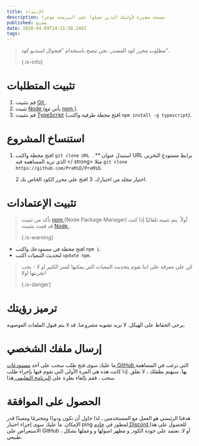 ```yaml
---
title: الإبتداء
description: نصيحة صغيرة لأولئك الذين حصلوا على البرمجة مؤخرا
published: صحيح
date: 2020-04-09T14:21:58.246Z
tags:
---
```


> مطلوب محرر كود المصدر. نحن ننصح باستخدام "فيجوال استديو كود". 
> 
> {.is-info}

# تثبيت المتطلبات
1. قم بتثبيت [ Git ](https://git-scm.com/).
2. تثبيت [ Node ](https://nodejs.org/en/) (يأتي مع [ npm ](https://www.npmjs.com/)).
3. قم بتثبيت [TypeScript](https://www.typescriptlang.org/index.html#download-links) (افتح محطة طرفية واكتب `npm install -g typescript`).

# استنساخ المشروع
1. افتح محطة واكتب `git clone URL `. ** استبدل عنوان URL برابط مستودع التخزين الذي تريد المساهمة فيه </ strong> مثلا ` git clone https://github.com/PreMiD/PreMiD `.</p></li>
2
اختيار مجلد من اختيارك.
3 افتح علي محرر الكود الخاص بك.</ol>

# تثبيت الإعتمادات
> تأكد من تثبيت [ npm ](https://www.npmjs.com/) (Node Package Manager) أولاً. يتم تثبيته تلقائيًا إذا كنت قد قمت بتثبيت [ Node ](https://nodejs.org/en/). 
> 
> {.is-warning}

- افتح محطة في مستودعك واكتب ` npm i `.
- لتحديث التبعيات اكتب ` update npm `.

> كن علي معرفة علي اننا نقوم بتحديث التبعيات التي يمكنها كسر الكثير او لا - يجب تجربتها اولا! 
> 
> {.is-danger}

# ترميز رؤيتك
يرجى الحفاظ على الهيكل. لا نريد تشويه مشروعنا. قد لا يتم قبول الملفات الفوضوية.

# إرسال ملفك الشخصي
ما عليك سوى فتح طلب سحب على أحد [ مستودعات GitHub ](https://github.com/PreMiD/) التي ترغب في المساهمة بها. سنهتم بطفلك ، لا تقلق. إذا كانت هذه هي المرة الأولى التي تقوم فيها بإجراء طلب سحب ، فقم بإلقاء نظرة على [ البرنامج التعليمي ](https://help.github.com/en/articles/creating-a-pull-request) هذا.

# الحصول على الموافقة
هدفنا الرئيسي هو العمل مع المستخدمين ، لذا حاول أن تكون ودودًا ومحترمًا ومفيدًا قدر الإمكان. ما عليك سوى إجراء اختبار ping لمطور في [ خادم Discord ](https://discord.gg/WvfVZ8T) للحصول على هذا الاستعراض على GitHub ، أو لا. تعتمد علي جودة الكود, و مظهر اصولها و وعملها بشكل طبيعي.